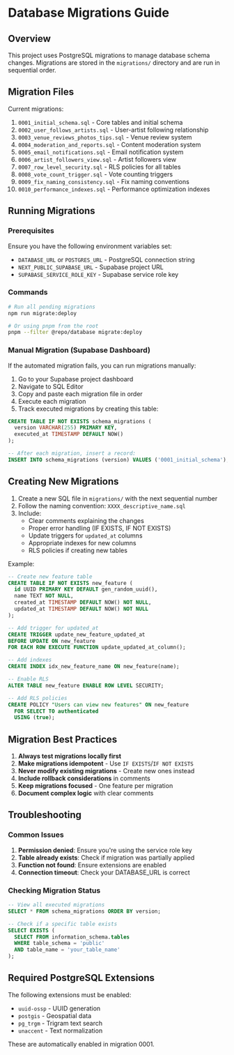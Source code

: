 # Database Migrations Guide

## Overview

This project uses PostgreSQL migrations to manage database schema changes. Migrations are stored in the `migrations/` directory and are run in sequential order.

## Migration Files

Current migrations:
1. `0001_initial_schema.sql` - Core tables and initial schema
2. `0002_user_follows_artists.sql` - User-artist following relationship
3. `0003_venue_reviews_photos_tips.sql` - Venue review system
4. `0004_moderation_and_reports.sql` - Content moderation system
5. `0005_email_notifications.sql` - Email notification system
6. `0006_artist_followers_view.sql` - Artist followers view
7. `0007_row_level_security.sql` - RLS policies for all tables
8. `0008_vote_count_trigger.sql` - Vote counting triggers
9. `0009_fix_naming_consistency.sql` - Fix naming conventions
10. `0010_performance_indexes.sql` - Performance optimization indexes

## Running Migrations

### Prerequisites

Ensure you have the following environment variables set:
- `DATABASE_URL` or `POSTGRES_URL` - PostgreSQL connection string
- `NEXT_PUBLIC_SUPABASE_URL` - Supabase project URL
- `SUPABASE_SERVICE_ROLE_KEY` - Supabase service role key

### Commands

```bash
# Run all pending migrations
npm run migrate:deploy

# Or using pnpm from the root
pnpm --filter @repo/database migrate:deploy
```

### Manual Migration (Supabase Dashboard)

If the automated migration fails, you can run migrations manually:

1. Go to your Supabase project dashboard
2. Navigate to SQL Editor
3. Copy and paste each migration file in order
4. Execute each migration
5. Track executed migrations by creating this table:

```sql
CREATE TABLE IF NOT EXISTS schema_migrations (
  version VARCHAR(255) PRIMARY KEY,
  executed_at TIMESTAMP DEFAULT NOW()
);

-- After each migration, insert a record:
INSERT INTO schema_migrations (version) VALUES ('0001_initial_schema');
```

## Creating New Migrations

1. Create a new SQL file in `migrations/` with the next sequential number
2. Follow the naming convention: `XXXX_descriptive_name.sql`
3. Include:
   - Clear comments explaining the changes
   - Proper error handling (IF EXISTS, IF NOT EXISTS)
   - Update triggers for `updated_at` columns
   - Appropriate indexes for new columns
   - RLS policies if creating new tables

Example:
```sql
-- Create new feature table
CREATE TABLE IF NOT EXISTS new_feature (
  id UUID PRIMARY KEY DEFAULT gen_random_uuid(),
  name TEXT NOT NULL,
  created_at TIMESTAMP DEFAULT NOW() NOT NULL,
  updated_at TIMESTAMP DEFAULT NOW() NOT NULL
);

-- Add trigger for updated_at
CREATE TRIGGER update_new_feature_updated_at 
BEFORE UPDATE ON new_feature
FOR EACH ROW EXECUTE FUNCTION update_updated_at_column();

-- Add indexes
CREATE INDEX idx_new_feature_name ON new_feature(name);

-- Enable RLS
ALTER TABLE new_feature ENABLE ROW LEVEL SECURITY;

-- Add RLS policies
CREATE POLICY "Users can view new features" ON new_feature
  FOR SELECT TO authenticated
  USING (true);
```

## Migration Best Practices

1. **Always test migrations locally first**
2. **Make migrations idempotent** - Use `IF EXISTS`/`IF NOT EXISTS`
3. **Never modify existing migrations** - Create new ones instead
4. **Include rollback considerations** in comments
5. **Keep migrations focused** - One feature per migration
6. **Document complex logic** with clear comments

## Troubleshooting

### Common Issues

1. **Permission denied**: Ensure you're using the service role key
2. **Table already exists**: Check if migration was partially applied
3. **Function not found**: Ensure extensions are enabled
4. **Connection timeout**: Check your DATABASE_URL is correct

### Checking Migration Status

```sql
-- View all executed migrations
SELECT * FROM schema_migrations ORDER BY version;

-- Check if a specific table exists
SELECT EXISTS (
  SELECT FROM information_schema.tables 
  WHERE table_schema = 'public' 
  AND table_name = 'your_table_name'
);
```

## Required PostgreSQL Extensions

The following extensions must be enabled:
- `uuid-ossp` - UUID generation
- `postgis` - Geospatial data
- `pg_trgm` - Trigram text search
- `unaccent` - Text normalization

These are automatically enabled in migration 0001.